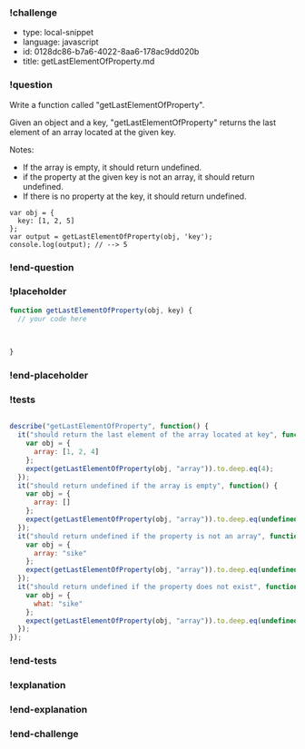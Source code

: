 ### !challenge

* type: local-snippet
* language: javascript
* id: 0128dc86-b7a6-4022-8aa6-178ac9dd020b
* title: getLastElementOfProperty.md

### !question

Write a function called "getLastElementOfProperty".

Given an object and a key, "getLastElementOfProperty" returns the last element of an array located at the given key.

Notes:
* If the array is empty, it should return undefined.
* if the property at the given key is not an array, it should return undefined.
* If there is no property at the key, it should return undefined.

```
var obj = {
  key: [1, 2, 5]
};
var output = getLastElementOfProperty(obj, 'key');
console.log(output); // --> 5
```

### !end-question

### !placeholder

```js
function getLastElementOfProperty(obj, key) {
  // your code here
   

   
}
```

### !end-placeholder

### !tests

```js

describe("getLastElementOfProperty", function() {
  it("should return the last element of the array located at key", function() {
    var obj = {
      array: [1, 2, 4]
    };
    expect(getLastElementOfProperty(obj, "array")).to.deep.eq(4);
  });
  it("should return undefined if the array is empty", function() {
    var obj = {
      array: []
    };
    expect(getLastElementOfProperty(obj, "array")).to.deep.eq(undefined);
  });
  it("should return undefined if the property is not an array", function() {
    var obj = {
      array: "sike"
    };
    expect(getLastElementOfProperty(obj, "array")).to.deep.eq(undefined);
  });
  it("should return undefined if the property does not exist", function() {
    var obj = {
      what: "sike"
    };
    expect(getLastElementOfProperty(obj, "array")).to.deep.eq(undefined);
  });
});


```

### !end-tests

### !explanation

### !end-explanation

### !end-challenge
